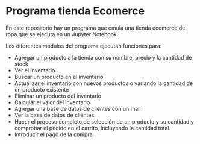 # Programa tienda Ecomerce
En este repositorio hay un programa que emula una tienda ecomerce de ropa que se ejecuta en un Jupyter Notebook.

Los diferentes módulos del programa ejecutan funciones para:
- Agregar un producto a la tienda con su nombre, precio y la cantidad de stock
- Ver el inventario
- Buscar un producto en el inventario
- Actualizar el inventario con nuevos productos o variando la cantidad de un producto existente
- Eliminar un producto del inventario
- Calcular el valor del inventario
- Agregar una base de datos de clientes con un mail
- Ver la base de datos de clientes 
- Hacer el proceso completo de selección de un producto y su cantidad y comprobar el pedido en el carrito, incluyendo la cantidad total.
- Introducir el pago de la compra
